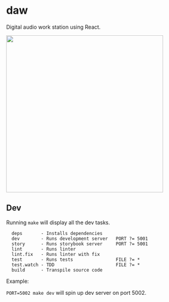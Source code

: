 # daw

Digital audio work station using React.

<img src="https://raw.githubusercontent.com/esayemm/daw/master/screenshots/screenshot.png" style="width: 30em;text-align:center;"/>

## Dev

Running `make` will display all the dev tasks.

```
  deps       - Installs dependencies
  dev        - Runs development server   PORT ?= 5001
  story      - Runs storybook server     PORT ?= 5001
  lint       - Runs linter
  lint.fix   - Runs linter with fix
  test       - Runs tests                FILE ?= *
  test.watch - TDD                       FILE ?= *
  build      - Transpile source code

```

Example:

`PORT=5002 make dev` will spin up dev server on port 5002.
